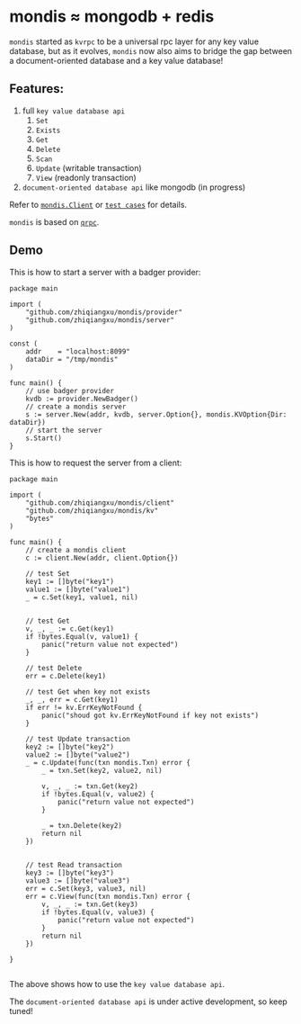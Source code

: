 # mondis ≈ mongodb + redis

`mondis` started as `kvrpc` to be a universal rpc layer for any key value database, but as it evolves, `mondis` now also aims to bridge the gap between a document-oriented database and a key value database!

## Features:

1. full `key value database api`
    1. `Set`
    2. `Exists`
    3. `Get`
    4. `Delete`
    5. `Scan`
    6. `Update` (writable transaction)
    7. `View`   (readonly transaction)
2. `document-oriented database api` like mongodb (in progress)

Refer to [`mondis.Client`](https://github.com/zhiqiangxu/mondis/blob/master/mondis.go#L6) or [`test cases`](https://github.com/zhiqiangxu/mondis/blob/master/test/sit_test.go) for details.

`mondis` is based on [`qrpc`](https://github.com/zhiqiangxu/qrpc).

## Demo

This is how to start a server with a badger provider:

```golang
package main

import (
    "github.com/zhiqiangxu/mondis/provider"
    "github.com/zhiqiangxu/mondis/server"
)

const (
	addr    = "localhost:8099"
	dataDir = "/tmp/mondis"
)

func main() {
    // use badger provider
    kvdb := provider.NewBadger()
    // create a mondis server
    s := server.New(addr, kvdb, server.Option{}, mondis.KVOption{Dir: dataDir})
    // start the server
    s.Start()
}

```

This is how to request the server from a client:

```golang
package main

import (
    "github.com/zhiqiangxu/mondis/client"
    "github.com/zhiqiangxu/mondis/kv"
    "bytes"
)

func main() {
    // create a mondis client
    c := client.New(addr, client.Option{})

    // test Set
    key1 := []byte("key1")
    value1 := []byte("value1")
    _ = c.Set(key1, value1, nil)
    

    // test Get
    v, _, _ := c.Get(key1)
    if !bytes.Equal(v, value1) {
        panic("return value not expected")
    }

    // test Delete
    err = c.Delete(key1)

    // test Get when key not exists
    _, _, err = c.Get(key1)
    if err != kv.ErrKeyNotFound {
        panic("shoud got kv.ErrKeyNotFound if key not exists")
    }

    // test Update transaction
    key2 := []byte("key2")
    value2 := []byte("value2")
    _ = c.Update(func(txn mondis.Txn) error {
        _ = txn.Set(key2, value2, nil)

        v, _, _ := txn.Get(key2)
        if !bytes.Equal(v, value2) {
            panic("return value not expected")
        }

        _ = txn.Delete(key2)
        return nil
    })
    
    
    // test Read transaction
    key3 := []byte("key3")
    value3 := []byte("value3")
    err = c.Set(key3, value3, nil)
    err = c.View(func(txn mondis.Txn) error {
        v, _, _ := txn.Get(key3)
        if !bytes.Equal(v, value3) {
            panic("return value not expected")
        }
        return nil
    })

}


```

The above shows how to use the `key value database api`.

The `document-oriented database api` is under active development, so keep tuned!